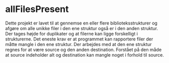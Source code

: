 # allFilesPresent
Dette projekt er lavet til at gennemse en eller flere biblioteksstrukturer og afgøre om alle unikke filer i den ene struktur også er i den anden struktur.  Der tages højde for duplikater og at filerne kan ligge forskelligt i strukturerne. Det eneste krav er at programmet kan rapportere filer der måtte mangle i den ene struktur. Der arbejdes med at den ene struktur regnes for at være source og den anden destination. Forstået på den måde at source indeholder alt og destination kan mangle noget i forhold til source.

